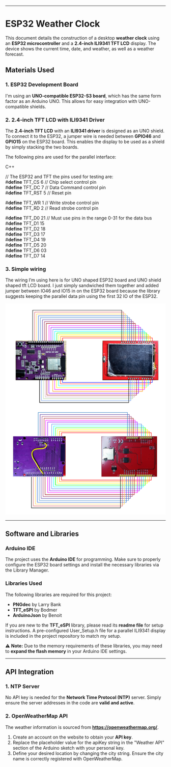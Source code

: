 

---

# **ESP32 Weather Clock**

This document details the construction of a desktop **weather clock** using an **ESP32 microcontroller** and a **2.4-inch ILI9341 TFT LCD** display. The device shows the current time, date, and weather, as well as a weather forecast.

## **Materials Used**

### **1\. ESP32 Development Board**

I'm using an **UNO-compatible ESP32-S3 board**, which has the same form factor as an Arduino UNO. This allows for easy integration with UNO-compatible shields.

### **2\. 2.4-inch TFT LCD with ILI9341 Driver**

The **2.4-inch TFT LCD** with an **ILI9341 driver** is designed as an UNO shield. To connect it to the ESP32, a jumper wire is needed between **GPIO46** and **GPIO15** on the ESP32 board. This enables the display to be used as a shield by simply stacking the two boards.

The following pins are used for the parallel interface:

C++

// The ESP32 and TFT the pins used for testing are:  
\#**define** TFT\_CS    6   // Chip select control pin  
\#**define** TFT\_DC    7   // Data Command control pin  
\#**define** TFT\_RST   5   // Reset pin

\#**define** TFT\_WR    1   // Write strobe control pin  
\#**define** TFT\_RD    2   // Read strobe control pin

\#**define** TFT\_D0    21  // Must use pins in the range 0-31 for the data bus  
\#**define** TFT\_D1    15  
\#**define** TFT\_D2    18  
\#**define** TFT\_D3    17  
\#**define** TFT\_D4    19  
\#**define** TFT\_D5    20  
\#**define** TFT\_D6    03  
\#**define** TFT\_D7    14

### **3\. Simple wiring**

The wiring I’m using here is for UNO shaped ESP32 board and UNO shield shaped tft LCD board. I just simply sandwiched them together and added jumper between IO46 and IO15 in on the ESP32 board because the library suggests keeping the parallel data pin using the first 32 IO of the ESP32. 

![Schematic](Schematics.png)

---

## **Software and Libraries**

### **Arduino IDE**

The project uses the **Arduino IDE** for programming. Make sure to properly configure the ESP32 board settings and install the necessary libraries via the Library Manager.

### **Libraries Used**

The following libraries are required for this project:

* **PNGdec** by Larry Bank  
* **TFT\_eSPI** by Bodmer  
* **ArduinoJson** by Benoit

If you are new to the **TFT\_eSPI** library, please read its **readme file** for setup instructions. A pre-configured User\_Setup.h file for a parallel ILI9341 display is included in the project repository to match my setup.

⚠️ **Note:** Due to the memory requirements of these libraries, you may need to **expand the flash memory** in your Arduino IDE settings.

---

## **API Integration**

### **1\. NTP Server**

No API key is needed for the **Network Time Protocol (NTP)** server. Simply ensure the server addresses in the code are **valid and active**.

### **2\. OpenWeatherMap API**

The weather information is sourced from **https://openweathermap.org/**.

1. Create an account on the website to obtain your **API key**.  
2. Replace the placeholder value for the apiKey string in the "Weather API" section of the Arduino sketch with your personal key.  
3. Define your desired location by changing the city string. Ensure the city name is correctly registered with OpenWeatherMap.
